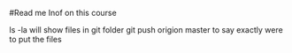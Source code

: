 #Read me
Inof on this course

ls -la will show files in git folder
git push origion master to say exactly were to put the files

